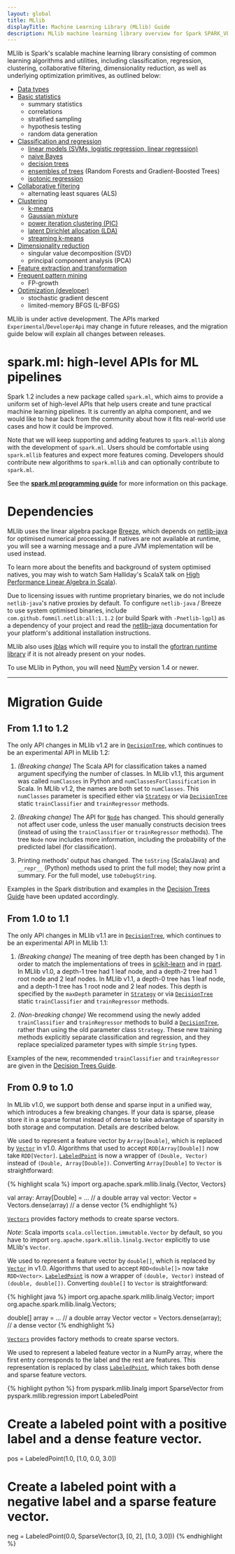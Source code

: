 ```yaml
---
layout: global
title: MLlib
displayTitle: Machine Learning Library (MLlib) Guide
description: MLlib machine learning library overview for Spark SPARK_VERSION_SHORT
---
```


MLlib is Spark's scalable machine learning library consisting of common learning algorithms and utilities,
including classification, regression, clustering, collaborative
filtering, dimensionality reduction, as well as underlying optimization primitives, as outlined below:

* [Data types](mllib-data-types.html)
* [Basic statistics](mllib-statistics.html)
  * summary statistics
  * correlations
  * stratified sampling
  * hypothesis testing
  * random data generation  
* [Classification and regression](mllib-classification-regression.html)
  * [linear models (SVMs, logistic regression, linear regression)](mllib-linear-methods.html)
  * [naive Bayes](mllib-naive-bayes.html)
  * [decision trees](mllib-decision-tree.html)
  * [ensembles of trees](mllib-ensembles.html) (Random Forests and Gradient-Boosted Trees)
  * [isotonic regression](mllib-isotonic-regression.html)
* [Collaborative filtering](mllib-collaborative-filtering.html)
  * alternating least squares (ALS)
* [Clustering](mllib-clustering.html)
  * [k-means](mllib-clustering.html#k-means)
  * [Gaussian mixture](mllib-clustering.html#gaussian-mixture)
  * [power iteration clustering (PIC)](mllib-clustering.html#power-iteration-clustering-pic)
  * [latent Dirichlet allocation (LDA)](mllib-clustering.html#latent-dirichlet-allocation-lda)
  * [streaming k-means](mllib-clustering.html#streaming-k-means)
* [Dimensionality reduction](mllib-dimensionality-reduction.html)
  * singular value decomposition (SVD)
  * principal component analysis (PCA)
* [Feature extraction and transformation](mllib-feature-extraction.html)
* [Frequent pattern mining](mllib-frequent-pattern-mining.html)
  * FP-growth
* [Optimization (developer)](mllib-optimization.html)
  * stochastic gradient descent
  * limited-memory BFGS (L-BFGS)

MLlib is under active development.
The APIs marked `Experimental`/`DeveloperApi` may change in future releases, 
and the migration guide below will explain all changes between releases.

# spark.ml: high-level APIs for ML pipelines

Spark 1.2 includes a new package called `spark.ml`, which aims to provide a uniform set of
high-level APIs that help users create and tune practical machine learning pipelines.
It is currently an alpha component, and we would like to hear back from the community about
how it fits real-world use cases and how it could be improved.

Note that we will keep supporting and adding features to `spark.mllib` along with the
development of `spark.ml`.
Users should be comfortable using `spark.mllib` features and expect more features coming.
Developers should contribute new algorithms to `spark.mllib` and can optionally contribute
to `spark.ml`.

See the **[spark.ml programming guide](ml-guide.html)** for more information on this package.

# Dependencies

MLlib uses the linear algebra package
[Breeze](http://www.scalanlp.org/), which depends on
[netlib-java](https://github.com/fommil/netlib-java) for optimised
numerical processing. If natives are not available at runtime, you
will see a warning message and a pure JVM implementation will be used
instead.

To learn more about the benefits and background of system optimised
natives, you may wish to watch Sam Halliday's ScalaX talk on
[High Performance Linear Algebra in Scala](http://fommil.github.io/scalax14/#/)).

Due to licensing issues with runtime proprietary binaries, we do not
include `netlib-java`'s native proxies by default. To configure
`netlib-java` / Breeze to use system optimised binaries, include
`com.github.fommil.netlib:all:1.1.2` (or build Spark with
`-Pnetlib-lgpl`) as a dependency of your project and read the
[netlib-java](https://github.com/fommil/netlib-java) documentation for
your platform's additional installation instructions.

MLlib also uses [jblas](https://github.com/mikiobraun/jblas) which
will require you to install the
[gfortran runtime library](https://github.com/mikiobraun/jblas/wiki/Missing-Libraries)
if it is not already present on your nodes.

To use MLlib in Python, you will need [NumPy](http://www.numpy.org)
version 1.4 or newer.

---

# Migration Guide

## From 1.1 to 1.2

The only API changes in MLlib v1.2 are in
[`DecisionTree`](api/scala/index.html#org.apache.spark.mllib.tree.DecisionTree),
which continues to be an experimental API in MLlib 1.2:

1. *(Breaking change)* The Scala API for classification takes a named argument specifying the number
of classes.  In MLlib v1.1, this argument was called `numClasses` in Python and
`numClassesForClassification` in Scala.  In MLlib v1.2, the names are both set to `numClasses`.
This `numClasses` parameter is specified either via
[`Strategy`](api/scala/index.html#org.apache.spark.mllib.tree.configuration.Strategy)
or via [`DecisionTree`](api/scala/index.html#org.apache.spark.mllib.tree.DecisionTree)
static `trainClassifier` and `trainRegressor` methods.

2. *(Breaking change)* The API for
[`Node`](api/scala/index.html#org.apache.spark.mllib.tree.model.Node) has changed.
This should generally not affect user code, unless the user manually constructs decision trees
(instead of using the `trainClassifier` or `trainRegressor` methods).
The tree `Node` now includes more information, including the probability of the predicted label
(for classification).

3. Printing methods' output has changed.  The `toString` (Scala/Java) and `__repr__` (Python) methods used to print the full model; they now print a summary.  For the full model, use `toDebugString`.

Examples in the Spark distribution and examples in the
[Decision Trees Guide](mllib-decision-tree.html#examples) have been updated accordingly.

## From 1.0 to 1.1

The only API changes in MLlib v1.1 are in
[`DecisionTree`](api/scala/index.html#org.apache.spark.mllib.tree.DecisionTree),
which continues to be an experimental API in MLlib 1.1:

1. *(Breaking change)* The meaning of tree depth has been changed by 1 in order to match
the implementations of trees in
[scikit-learn](http://scikit-learn.org/stable/modules/classes.html#module-sklearn.tree)
and in [rpart](http://cran.r-project.org/web/packages/rpart/index.html).
In MLlib v1.0, a depth-1 tree had 1 leaf node, and a depth-2 tree had 1 root node and 2 leaf nodes.
In MLlib v1.1, a depth-0 tree has 1 leaf node, and a depth-1 tree has 1 root node and 2 leaf nodes.
This depth is specified by the `maxDepth` parameter in
[`Strategy`](api/scala/index.html#org.apache.spark.mllib.tree.configuration.Strategy)
or via [`DecisionTree`](api/scala/index.html#org.apache.spark.mllib.tree.DecisionTree)
static `trainClassifier` and `trainRegressor` methods.

2. *(Non-breaking change)* We recommend using the newly added `trainClassifier` and `trainRegressor`
methods to build a [`DecisionTree`](api/scala/index.html#org.apache.spark.mllib.tree.DecisionTree),
rather than using the old parameter class `Strategy`.  These new training methods explicitly
separate classification and regression, and they replace specialized parameter types with
simple `String` types.

Examples of the new, recommended `trainClassifier` and `trainRegressor` are given in the
[Decision Trees Guide](mllib-decision-tree.html#examples).

## From 0.9 to 1.0

In MLlib v1.0, we support both dense and sparse input in a unified way, which introduces a few
breaking changes.  If your data is sparse, please store it in a sparse format instead of dense to
take advantage of sparsity in both storage and computation. Details are described below.

<div class="codetabs">
<div data-lang="scala" markdown="1">

We used to represent a feature vector by `Array[Double]`, which is replaced by
[`Vector`](api/scala/index.html#org.apache.spark.mllib.linalg.Vector) in v1.0. Algorithms that used
to accept `RDD[Array[Double]]` now take
`RDD[Vector]`. [`LabeledPoint`](api/scala/index.html#org.apache.spark.mllib.regression.LabeledPoint)
is now a wrapper of `(Double, Vector)` instead of `(Double, Array[Double])`. Converting
`Array[Double]` to `Vector` is straightforward:

{% highlight scala %}
import org.apache.spark.mllib.linalg.{Vector, Vectors}

val array: Array[Double] = ... // a double array
val vector: Vector = Vectors.dense(array) // a dense vector
{% endhighlight %}

[`Vectors`](api/scala/index.html#org.apache.spark.mllib.linalg.Vectors$) provides factory methods to create sparse vectors.

*Note*: Scala imports `scala.collection.immutable.Vector` by default, so you have to import `org.apache.spark.mllib.linalg.Vector` explicitly to use MLlib's `Vector`.

</div>

<div data-lang="java" markdown="1">

We used to represent a feature vector by `double[]`, which is replaced by
[`Vector`](api/java/index.html?org/apache/spark/mllib/linalg/Vector.html) in v1.0. Algorithms that used
to accept `RDD<double[]>` now take
`RDD<Vector>`. [`LabeledPoint`](api/java/index.html?org/apache/spark/mllib/regression/LabeledPoint.html)
is now a wrapper of `(double, Vector)` instead of `(double, double[])`. Converting `double[]` to
`Vector` is straightforward:

{% highlight java %}
import org.apache.spark.mllib.linalg.Vector;
import org.apache.spark.mllib.linalg.Vectors;

double[] array = ... // a double array
Vector vector = Vectors.dense(array); // a dense vector
{% endhighlight %}

[`Vectors`](api/scala/index.html#org.apache.spark.mllib.linalg.Vectors$) provides factory methods to
create sparse vectors.

</div>

<div data-lang="python" markdown="1">

We used to represent a labeled feature vector in a NumPy array, where the first entry corresponds to
the label and the rest are features.  This representation is replaced by class
[`LabeledPoint`](api/python/pyspark.mllib.regression.LabeledPoint-class.html), which takes both
dense and sparse feature vectors.

{% highlight python %}
from pyspark.mllib.linalg import SparseVector
from pyspark.mllib.regression import LabeledPoint

# Create a labeled point with a positive label and a dense feature vector.
pos = LabeledPoint(1.0, [1.0, 0.0, 3.0])

# Create a labeled point with a negative label and a sparse feature vector.
neg = LabeledPoint(0.0, SparseVector(3, [0, 2], [1.0, 3.0]))
{% endhighlight %}
</div>
</div>
